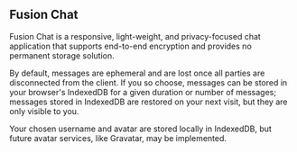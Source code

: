 ## Fusion Chat ##

Fusion Chat is a responsive, light-weight, and privacy-focused chat application that supports end-to-end encryption and provides no permanent storage solution.

By default, messages are ephemeral and are lost once all parties are disconnected from the client. If you so choose, messages can be stored in your browser's IndexedDB for a given duration or number of messages; messages stored in IndexedDB are restored on your next visit, but they are only visible to you.

Your chosen username and avatar are stored locally in IndexedDB, but future avatar services, like Gravatar, may be implemented.